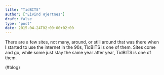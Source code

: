 ```yaml
---
title: "TidBITS"
author: ["Eivind Hjertnes"]
draft: false
type: "post"
date: 2015-04-24T02:00:00+02:00
---
```


There are a few sites, not many, around, or still around that was there
when I started to use the internet in the 90s, TidBITS is one of them.
Sites come and go, while some just stay the same year after year,
TidBITS is one of them.

(#blog)
